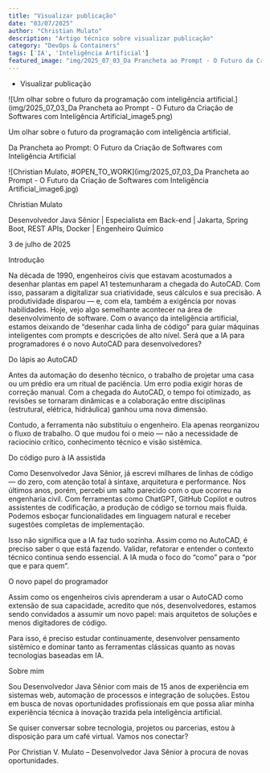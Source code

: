 ```yaml
---
title: "Visualizar publicação"
date: "03/07/2025"
author: "Christian Mulato"
description: "Artigo técnico sobre visualizar publicação"
category: "DevOps & Containers"
tags: ['IA', 'Inteligência Artificial']
featured_image: "img/2025_07_03_Da Prancheta ao Prompt - O Futuro da Criação de Softwares com Inteligência Artificial_featured.jpg"
---
```


- Visualizar publicação

![Um olhar sobre o futuro da programação com inteligência artificial.](img/2025_07_03_Da Prancheta ao Prompt - O Futuro da Criação de Softwares com Inteligência Artificial_image5.png)

Um olhar sobre o futuro da programação com inteligência artificial.

Da Prancheta ao Prompt: O Futuro da Criação de Softwares com Inteligência Artificial

![Christian Mulato, #OPEN_TO_WORK](img/2025_07_03_Da Prancheta ao Prompt - O Futuro da Criação de Softwares com Inteligência Artificial_image6.jpg)

Christian Mulato

Desenvolvedor Java Sênior | Especialista em Back-end | Jakarta, Spring Boot, REST APIs, Docker | Engenheiro Químico

3 de julho de 2025

Introdução

Na década de 1990, engenheiros civis que estavam acostumados a desenhar plantas em papel A1 testemunharam a chegada do AutoCAD. Com isso, passaram a digitalizar sua criatividade, seus cálculos e sua precisão. A produtividade disparou — e, com ela, também a exigência por novas habilidades. Hoje, vejo algo semelhante acontecer na área de desenvolvimento de software. Com o avanço da inteligência artificial, estamos deixando de “desenhar cada linha de código” para guiar máquinas inteligentes com prompts e descrições de alto nível. Será que a IA para programadores é o novo AutoCAD para desenvolvedores?

Do lápis ao AutoCAD

Antes da automação do desenho técnico, o trabalho de projetar uma casa ou um prédio era um ritual de paciência. Um erro podia exigir horas de correção manual. Com a chegada do AutoCAD, o tempo foi otimizado, as revisões se tornaram dinâmicas e a colaboração entre disciplinas (estrutural, elétrica, hidráulica) ganhou uma nova dimensão.

Contudo, a ferramenta não substituiu o engenheiro. Ela apenas reorganizou o fluxo de trabalho. O que mudou foi o meio — não a necessidade de raciocínio crítico, conhecimento técnico e visão sistêmica.

Do código puro à IA assistida

Como Desenvolvedor Java Sênior, já escrevi milhares de linhas de código — do zero, com atenção total à sintaxe, arquitetura e performance. Nos últimos anos, porém, percebi um salto parecido com o que ocorreu na engenharia civil. Com ferramentas como ChatGPT, GitHub Copilot e outros assistentes de codificação, a produção de código se tornou mais fluida. Podemos esboçar funcionalidades em linguagem natural e receber sugestões completas de implementação.

Isso não significa que a IA faz tudo sozinha. Assim como no AutoCAD, é preciso saber o que está fazendo. Validar, refatorar e entender o contexto técnico continua sendo essencial. A IA muda o foco do “como” para o “por que e para quem”.

O novo papel do programador

Assim como os engenheiros civis aprenderam a usar o AutoCAD como extensão de sua capacidade, acredito que nós, desenvolvedores, estamos sendo convidados a assumir um novo papel: mais arquitetos de soluções e menos digitadores de código.

Para isso, é preciso estudar continuamente, desenvolver pensamento sistêmico e dominar tanto as ferramentas clássicas quanto as novas tecnologias baseadas em IA.

Sobre mim

Sou Desenvolvedor Java Sênior com mais de 15 anos de experiência em sistemas web, automação de processos e integração de soluções. Estou em busca de novas oportunidades profissionais em que possa aliar minha experiência técnica à inovação trazida pela inteligência artificial.

Se quiser conversar sobre tecnologia, projetos ou parcerias, estou à disposição para um café virtual. Vamos nos conectar?

Por Christian V. Mulato – Desenvolvedor Java Sênior à procura de novas oportunidades.
